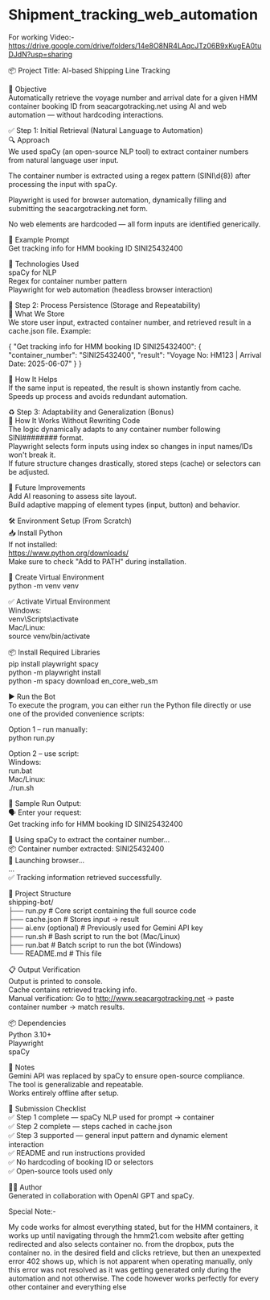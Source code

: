 # Shipment_tracking_web_automation

For working Video:-  https://drive.google.com/drive/folders/14e8O8NR4LAqcJTz06B9xKugEA0tuDJdN?usp=sharing


📦 Project Title: AI-based Shipping Line Tracking

🎯 Objective  
Automatically retrieve the voyage number and arrival date for a given HMM container booking ID from seacargotracking.net using AI and web automation — without hardcoding interactions.

✅ Step 1: Initial Retrieval (Natural Language to Automation)  
🔍 Approach  
We used spaCy (an open-source NLP tool) to extract container numbers from natural language user input.

The container number is extracted using a regex pattern (SINI\d{8}) after processing the input with spaCy.

Playwright is used for browser automation, dynamically filling and submitting the seacargotracking.net form.

No web elements are hardcoded — all form inputs are identified generically.

🧠 Example Prompt  
Get tracking info for HMM booking ID SINI25432400

🤖 Technologies Used  
spaCy for NLP  
Regex for container number pattern  
Playwright for web automation (headless browser interaction)

💾 Step 2: Process Persistence (Storage and Repeatability)  
🧠 What We Store  
We store user input, extracted container number, and retrieved result in a cache.json file. Example:

{
"Get tracking info for HMM booking ID SINI25432400": {
"container_number": "SINI25432400",
"result": "Voyage No: HM123 | Arrival Date: 2025-06-07"
}
}

🔁 How It Helps  
If the same input is repeated, the result is shown instantly from cache.  
Speeds up process and avoids redundant automation.

♻️ Step 3: Adaptability and Generalization (Bonus)  
🔄 How It Works Without Rewriting Code  
The logic dynamically adapts to any container number following SINI######## format.  
Playwright selects form inputs using index so changes in input names/IDs won't break it.  
If future structure changes drastically, stored steps (cache) or selectors can be adjusted.

🧩 Future Improvements  
Add AI reasoning to assess site layout.  
Build adaptive mapping of element types (input, button) and behavior.

🛠️ Environment Setup (From Scratch)  
📥 Install Python  
If not installed:  
https://www.python.org/downloads/  
Make sure to check "Add to PATH" during installation.

🧪 Create Virtual Environment  
python -m venv venv

✅ Activate Virtual Environment  
Windows:  
venv\Scripts\activate  
Mac/Linux:  
source venv/bin/activate

📦 Install Required Libraries  
pip install playwright spacy  
python -m playwright install  
python -m spacy download en_core_web_sm

▶️ Run the Bot  
To execute the program, you can either run the Python file directly or use one of the provided convenience scripts:

Option 1 – run manually:  
python run.py

Option 2 – use script:  
Windows:  
run.bat  
Mac/Linux:  
./run.sh

🔄 Sample Run Output:  
🗣️ Enter your request:  
Get tracking info for HMM booking ID SINI25432400

🤖 Using spaCy to extract the container number...  
📦 Container number extracted: SINI25432400  
🚀 Launching browser...  
...  
✅ Tracking information retrieved successfully.

📁 Project Structure  
shipping-bot/  
├── run.py # Core script containing the full source code  
├── cache.json # Stores input → result  
├── ai.env (optional) # Previously used for Gemini API key  
├── run.sh # Bash script to run the bot (Mac/Linux)  
├── run.bat # Batch script to run the bot (Windows)  
└── README.md # This file

📋 Output Verification  
Output is printed to console.  
Cache contains retrieved tracking info.  
Manual verification: Go to http://www.seacargotracking.net → paste container number → match results.

📦 Dependencies  
Python 3.10+  
Playwright  
spaCy

🧠 Notes  
Gemini API was replaced by spaCy to ensure open-source compliance.  
The tool is generalizable and repeatable.  
Works entirely offline after setup.

🏁 Submission Checklist  
✅ Step 1 complete — spaCy NLP used for prompt → container  
✅ Step 2 complete — steps cached in cache.json  
✅ Step 3 supported — general input pattern and dynamic element interaction  
✅ README and run instructions provided  
✅ No hardcoding of booking ID or selectors  
✅ Open-source tools used only

🧑‍💻 Author  
Generated in collaboration with OpenAI GPT and spaCy.

Special Note:-

My code works for almost everything stated, but for the HMM containers, it works up until navigating through the hmm21.com website after getting redirected and also selects container no. from the dropbox, puts the container no. in the desired field and clicks retrieve, but then an unexpexted error 402 shows up, which is not apparent when operating manually, only this error was not resolved as it was getting generated only during the automation and not otherwise. The code however works perfectly for every other container and everything else
